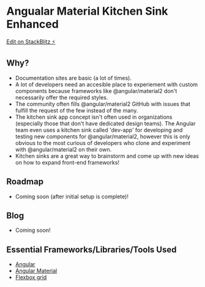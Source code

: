 # Angualar Material Kitchen Sink Enhanced

[Edit on StackBlitz ⚡️](https://stackblitz.com/edit/angular-material2-kitchen-sink)

## Why?

- Documentation sites are basic (a lot of times).
- A lot of developers need an accesible place to experiement with custom components because frameworks like @angular/material2 don't necessarily offer the required styles.
- The community often fills @angular/material2 GitHub with issues that fulfill the request of the few instead of the many.
- The kitchen sink app concept isn't often used in organizations (especially those that don't have dedicated design teams). The Angular team even uses a kitchen sink called 'dev-app' for developing and testing new components for @angular/material2, however this is only obvious to the most curious of developers who clone and experiment with @angular/material2 on their own.
- Kitchen sinks are a great way to brainstorm and come up with new ideas on how to expand front-end frameworks!

## Roadmap

- Coming soon (after initial setup is complete)!

## Blog

- Coming soon!

## Essential Frameworks/Libraries/Tools Used

- [Angular](https://angular.io/)
- [Angular Material](https://material.angular.io/)
- [Flexbox grid](http://flexboxgrid.com/)